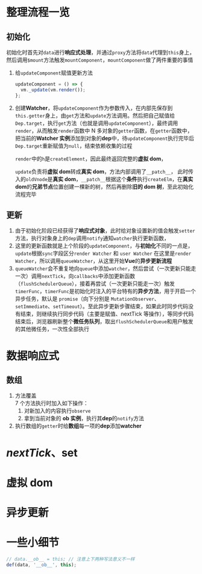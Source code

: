 # 整理流程一览

## 初始化

初始化时首先对`data`进行**响应式处理**，并通过`proxy`方法将`data`代理到`this`身上，
然后调用`$mount`方法触发`mountComponent`，`mountComponent`做了两件重要的事情

1. 给`updateComponent`赋值更新方法
   ```javascript
   updateComponent = () => {
     vm._update(vm.render());
   };
   ```
2. 创建**Watcher**，将`updateComponent`作为参数传入，在内部先保存到`this.getter`身上，由`get`方法和`update`方法调用。然后把自己赋值给`Dep.target`，执行`get`方法（也就是调用`updateComponent`），最终调用`render`，从而触发`render`函数中 N 多对象的`getter`函数，在`getter`函数中，把当前的**Watcher 实例**添加到对象的**dep**中，待`updateComponent`执行完毕后`Dep.target`重新赋值为`null`，结束依赖收集的过程

   `render`中的`h`是`createElement`，因此最终返回完整的**虚拟 dom**，

   `update`负责将**虚拟 dom**转成**真实 dom**，方法内部调用了`__patch__`，
   此时传入的`oldVnode`是**真实 dom**，`__patch__`根据这个**条件**执行`createElm`，在**真实 dom**的**兄弟节点**位置创建一棵新的树，然后再删除**旧的 dom 树**，至此初始化流程完毕

## 更新

1. 由于初始化阶段已经获得了**响应式对象**，此时给对象设置新的值会触发`setter`方法，执行对象身上的`dep`调用`notify`通知`watcher`执行更新函数，
2. 这里的更新函数就是上个阶段的`updateComponent`，与**初始化**不同的一点是，`update`根据`sync`字段区分`render Watcher` 和 `user Watcher`
   在这里是`render Watcher`，所以调用`queueWatcher`，从这里开始**Vue**的**异步更新流程**
3. `queueWatcher`会不重复地向`queue`中添加`watcher`，然后尝试（一次更新只能走一次）调用`nextTick`，向`callbacks`中添加更新函数（`flushSchedulerQueue`），接着再尝试（一次更新只能走一次）触发`timerFunc`，`timerFunc`是初始化时注入的平台特有的**异步方法**，用于开启一个异步任务，默认是 `promise`（向下分别是 `MutationObserver`、`setImmediate`、`setTimeout`）。至此异步更新步骤结束，如果此时同步代码没有结束，则继续执行同步代码（主要是赋值、nextTick 等操作），等同步代码结束后，浏览器刷新整个**微任务队列**，取出`flushSchedulerQueue`和用户触发的其他微任务，一次性全部执行

# 数据响应式

## 数组

1. 方法覆盖<br>
   7 个方法执行时加入如下操作：
   1. 对新加入的内容执行`observe`
   2. 拿到当前对象的 **ob 实例**，执行其**dep**的`notify`方法
2. 执行数组的`getter`时给**数组**每一项的**dep**添加**watcher**

# $nextTick、$set

# 虚拟 dom

# 异步更新

# 一些小细节

```javascript
// data.__ob__ = this; // 注意上下两种写法意义不一样
def(data, '__ob__', this);
```
